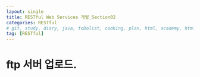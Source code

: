 ```yaml
---
layout: single
title: RESTful Web Services 개발_Section02
categories: RESTful
# git, study, diary, java, toDolist, cooking, plan, html, academy, html/css, JSP, RESTful
tag: [RESTful] 
---
```


# ftp 서버 업로드.

